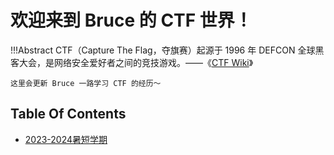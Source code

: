 # 欢迎来到 Bruce 的 CTF 世界！

!!!Abstract
    CTF（Capture The Flag，夺旗赛）起源于 1996 年 DEFCON 全球黑客大会，是网络安全爱好者之间的竞技游戏。——《[CTF Wiki](https://ctf-wiki.org/)》

    这里会更新 Bruce 一路学习 CTF 的经历～

## Table Of Contents

- [2023-2024暑短学期](2023-2024暑短学期/)